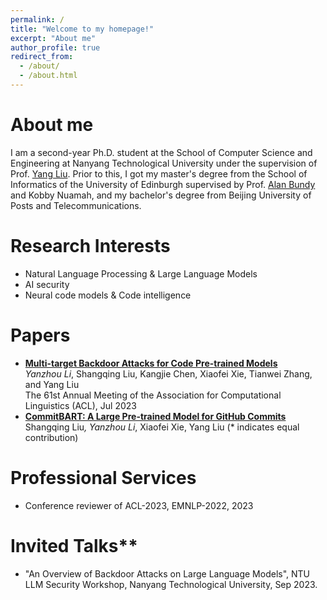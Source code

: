 ```yaml
---
permalink: /
title: "Welcome to my homepage!"
excerpt: "About me"
author_profile: true
redirect_from: 
  - /about/
  - /about.html
---
```

# About me
I am a second-year Ph.D. student at the School of Computer Science and Engineering at Nanyang Technological University under the supervision of Prof. [Yang Liu](https://personal.ntu.edu.sg/yangliu/). Prior to this, I got my master's degree from the School of Informatics of the University of Edinburgh supervised by Prof. [Alan Bundy](https://sweb.inf.ed.ac.uk/bundy/) and Kobby Nuamah, and my bachelor's degree from Beijing University of Posts and Telecommunications.

# Research Interests
- Natural Language Processing & Large Language Models
- AI security
- Neural code models & Code intelligence

# Papers
- [**Multi-target Backdoor Attacks for Code Pre-trained Models**](https://arxiv.org/abs/2306.08350)  
  _Yanzhou Li_, Shangqing Liu, Kangjie Chen, Xiaofei Xie, Tianwei Zhang, and Yang Liu  
  The 61st Annual Meeting of the Association for Computational Linguistics (ACL), Jul 2023  
- [**CommitBART: A Large Pre-trained Model for GitHub Commits**](https://arxiv.org/abs/2208.08100)  
  Shangqing Liu<sup>*</sup>, Yanzhou Li<sup>*</sup>, Xiaofei Xie, Yang Liu (* indicates equal contribution)  

# Professional Services
- Conference reviewer of ACL-2023, EMNLP-2022, 2023

# Invited Talks**
- "An Overview of Backdoor Attacks on Large Language Models", NTU LLM Security Workshop, Nanyang Technological University, Sep 2023.


